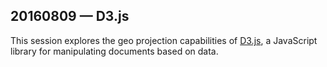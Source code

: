 ## 20160809 &mdash; D3.js

This session explores the geo projection capabilities of [D3.js](https://d3js.org/), a JavaScript library for manipulating documents based on data.